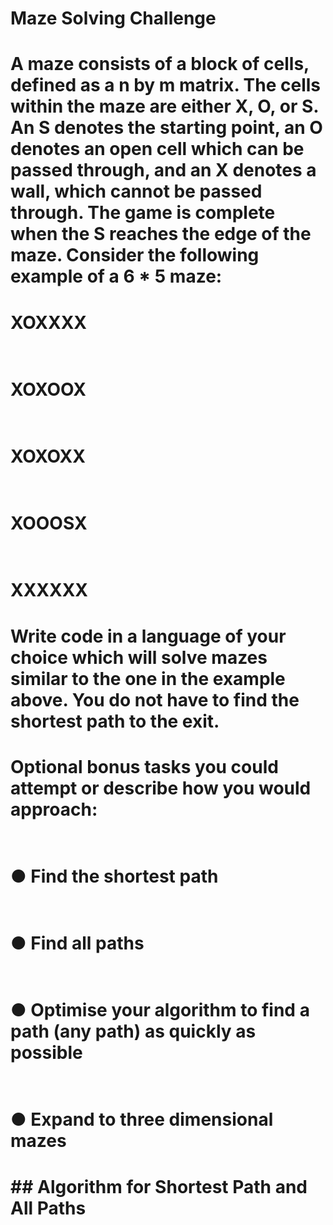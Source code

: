 # Maze Solving Challenge
# A maze consists of a block of cells, defined as a n by m matrix. The cells within the maze are either X, O, or S. An S denotes the starting point, an O denotes an open cell which can be passed through, and an X denotes a wall, which cannot be passed through. The game is complete when the S reaches the edge of the maze. Consider the following example of a 6 * 5 maze:
# 
# XOXXXX 
# <br>XOXOOX 
# <br>XOXOXX 
# <br>XOOOSX 
# <br>XXXXXX
# 
# Write code in a language of your choice which will solve mazes similar to the one in the example above. You do not have to find the shortest path to the exit.
# Optional bonus tasks you could attempt or describe how you would approach:
# <br>● Find the shortest path
# <br>● Find all paths
# <br>● Optimise your algorithm to find a path (any path) as quickly as possible
# <br>● Expand to three dimensional mazes

# ## Algorithm for Shortest Path and All Paths
